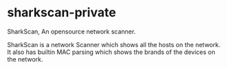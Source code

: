 # sharkscan-private

SharkScan, An opensource network scanner. 

SharkScan is a network Scanner which shows all the hosts on the network. 
It also has builtin MAC parsing which shows the brands of the devices on the network.
